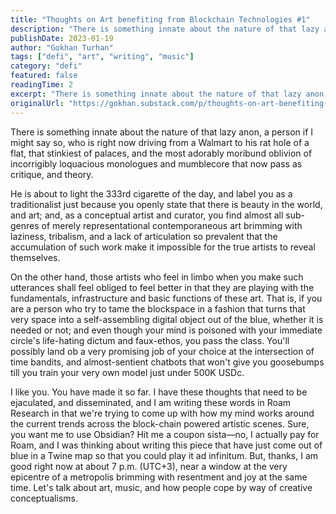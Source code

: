 ```yaml
---
title: "Thoughts on Art benefiting from Blockchain Technologies #1"
description: "There is something innate about the nature of that lazy anon, a person if I might say so, who is right now driving from a Walmart to his rat hole of a flat, that stinkiest of palaces, and the most adorably moribund oblivion of incorrigibly loquacious monologues and mumblecore that now pass as critiq."
publishDate: 2023-01-19
author: "Gokhan Turhan"
tags: ["defi", "art", "writing", "music"]
category: "defi"
featured: false
readingTime: 2
excerpt: "There is something innate about the nature of that lazy anon, a person if I might say so, who is right now driving from a Walmart to his rat hole of a flat, that stinkiest of palaces, and the most..."
originalUrl: "https://gokhan.substack.com/p/thoughts-on-art-benefiting-from-blockchain-technologies-1"
---
```


There is something innate about the nature of that lazy anon, a person if I might say so, who is right now driving from a Walmart to his rat hole of a flat, that stinkiest of palaces, and the most adorably moribund oblivion of incorrigibly loquacious monologues and mumblecore that now pass as critique, and theory.

He is about to light the 333rd cigarette of the day, and label you as a traditionalist just because you openly state that there is beauty in the world, and art; and, as a conceptual artist and curator, you find almost all sub-genres of merely representational contemporaneous art brimming with laziness, tribalism, and a lack of articulation so prevalent that the accumulation of such work make it impossible for the true artists to reveal themselves.

On the other hand, those artists who feel in limbo when you make such utterances shall feel obliged to feel better in that they are playing with the fundamentals, infrastructure and basic functions of these art. That is, if you are a person who try to tame the blockspace in a fashion that turns that very space into a self-assembling digital object out of the blue, whether it is needed or not; and even though your mind is poisoned with your immediate circle's life-hating dictum and faux-ethos, you pass the class. You'll possibly land ob a very promising job of your choice at the intersection of time bandits, and almost-sentient chatbots that won't give you goosebumps till you train your very own model just under 500K USDc.

I like you. You have made it so far. I have these thoughts that need to be ejaculated, and disseminated, and I am writing these words in Roam Research in that we're trying to come up with how my mind works around the current trends across the block-chain powered artistic scenes. Sure, you want me to use Obsidian? Hit me a coupon sista—no, I actually pay for Roam, and I was thinking about writing this piece that have just come out of blue in a Twine map so that you could play it ad infinitum. But, thanks, I am good right now at about 7 p.m. (UTC+3), near a window at the very epicentre of a metropolis brimming with resentment and joy at the same time. Let's talk about art, music, and how people cope by way of creative conceptualisms.